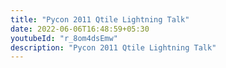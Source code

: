 ```yaml
---
title: "Pycon 2011 Qtile Lightning Talk"
date: 2022-06-06T16:48:59+05:30
youtubeId: "r_8om4dsEmw"
description: "Pycon 2011 Qtile Lightning Talk"
---
```


<!-- {{< youtube-embed "r_8om4dsEmw" "PyCon 2011 Qtile Lightning Talk Friday Afternoon by harrisonishable" >}}


{{< youtube-embed "lA-LBWfJbNQ" "Qtile - Getting Started And Setting Workspaces by DistroTube" >}}

{{< youtube-embed "V7PMxN4z82s" "Qtile + Catppuccin = Awesome? - Ricing Qtile" >}} -->